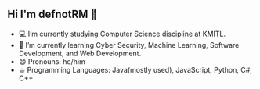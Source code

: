 ## Hi I'm defnotRM 👋

- 💻 I’m currently studying Computer Science discipline at KMITL.
- 🌱 I’m currently learning Cyber Security, Machine Learning, Software Development, and Web Development.
- 😄 Pronouns: he/him
- ☕︎ Programming Languages: Java(mostly used), JavaScript, Python, C#, C++

